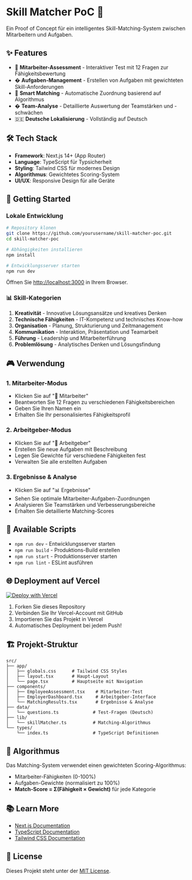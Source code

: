 # Skill Matcher PoC 🎯

Ein Proof of Concept für ein intelligentes Skill-Matching-System zwischen Mitarbeitern und Aufgaben.

## ✨ Features

- 👤 **Mitarbeiter-Assessment** - Interaktiver Test mit 12 Fragen zur Fähigkeitsbewertung
- � **Aufgaben-Management** - Erstellen von Aufgaben mit gewichteten Skill-Anforderungen  
- 🤖 **Smart Matching** - Automatische Zuordnung basierend auf Algorithmus
- � **Team-Analyse** - Detaillierte Auswertung der Teamstärken und -schwächen
- 🇩🇪 **Deutsche Lokalisierung** - Vollständig auf Deutsch

## 🛠 Tech Stack

- **Framework**: Next.js 14+ (App Router)
- **Language**: TypeScript für Typsicherheit
- **Styling**: Tailwind CSS für modernes Design
- **Algorithmus**: Gewichtetes Scoring-System
- **UI/UX**: Responsive Design für alle Geräte

## 🚀 Getting Started

### Lokale Entwicklung

```bash
# Repository klonen
git clone https://github.com/yourusername/skill-matcher-poc.git
cd skill-matcher-poc

# Abhängigkeiten installieren
npm install

# Entwicklungsserver starten
npm run dev
```

Öffnen Sie [http://localhost:3000](http://localhost:3000) in Ihrem Browser.

### 📊 Skill-Kategorien

1. **Kreativität** - Innovative Lösungsansätze und kreatives Denken
2. **Technische Fähigkeiten** - IT-Kompetenz und technisches Know-how
3. **Organisation** - Planung, Strukturierung und Zeitmanagement
4. **Kommunikation** - Interaktion, Präsentation und Teamarbeit
5. **Führung** - Leadership und Mitarbeiterführung
6. **Problemlösung** - Analytisches Denken und Lösungsfindung

## 🎮 Verwendung

### 1. Mitarbeiter-Modus
- Klicken Sie auf "👤 Mitarbeiter"
- Beantworten Sie 12 Fragen zu verschiedenen Fähigkeitsbereichen
- Geben Sie Ihren Namen ein
- Erhalten Sie Ihr personalisiertes Fähigkeitsprofil

### 2. Arbeitgeber-Modus
- Klicken Sie auf "💼 Arbeitgeber"
- Erstellen Sie neue Aufgaben mit Beschreibung
- Legen Sie Gewichte für verschiedene Fähigkeiten fest
- Verwalten Sie alle erstellten Aufgaben

### 3. Ergebnisse & Analyse
- Klicken Sie auf "📊 Ergebnisse"
- Sehen Sie optimale Mitarbeiter-Aufgaben-Zuordnungen
- Analysieren Sie Teamstärken und Verbesserungsbereiche
- Erhalten Sie detaillierte Matching-Scores

## 📝 Available Scripts

- `npm run dev` - Entwicklungsserver starten
- `npm run build` - Produktions-Build erstellen
- `npm run start` - Produktionsserver starten
- `npm run lint` - ESLint ausführen

## 🌐 Deployment auf Vercel

[![Deploy with Vercel](https://vercel.com/button)](https://vercel.com/new/clone?repository-url=https://github.com/yourusername/skill-matcher-poc)

1. Forken Sie dieses Repository
2. Verbinden Sie Ihr Vercel-Account mit GitHub
3. Importieren Sie das Projekt in Vercel
4. Automatisches Deployment bei jedem Push!

## 🏗 Projekt-Struktur

```
src/
├── app/
│   ├── globals.css      # Tailwind CSS Styles
│   ├── layout.tsx       # Haupt-Layout
│   └── page.tsx         # Hauptseite mit Navigation
├── components/
│   ├── EmployeeAssessment.tsx    # Mitarbeiter-Test
│   ├── EmployerDashboard.tsx     # Arbeitgeber-Interface
│   └── MatchingResults.tsx       # Ergebnisse & Analyse
├── data/
│   └── questions.ts             # Test-Fragen (Deutsch)
├── lib/
│   └── skillMatcher.ts          # Matching-Algorithmus
└── types/
    └── index.ts                 # TypeScript Definitionen
```

## 🔧 Algorithmus

Das Matching-System verwendet einen gewichteten Scoring-Algorithmus:
- Mitarbeiter-Fähigkeiten (0-100%)
- Aufgaben-Gewichte (normalisiert zu 100%)
- **Match-Score = Σ(Fähigkeit × Gewicht)** für jede Kategorie

## 📚 Learn More

- [Next.js Documentation](https://nextjs.org/docs)
- [TypeScript Documentation](https://www.typescriptlang.org/docs)
- [Tailwind CSS Documentation](https://tailwindcss.com/docs)

## 📄 License

Dieses Projekt steht unter der [MIT License](LICENSE).
